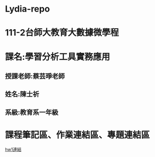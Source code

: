 # Lydia-repo  
# 111-2台師大教育大數據微學程  
# 課名:學習分析工具實務應用  
## 授課老師:蔡芸琤老師  
## 姓名:陳士祈  
## 系級:教育系一年級  
# 課程筆記區、作業連結區、專題連結區  
[hw1連結](https://github.com/Lydia477/Lydia-repo/blob/main/Untitled5-checkpoint.ipynb)
